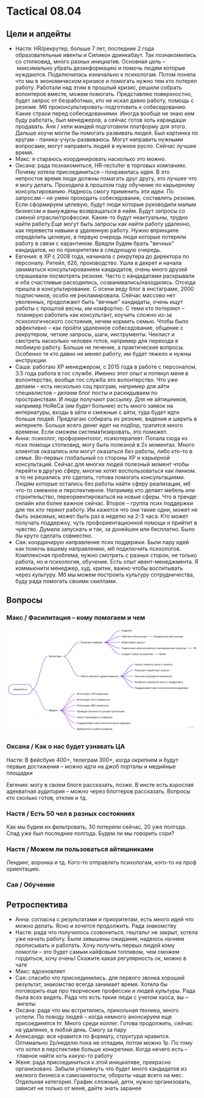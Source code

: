 # Tactical 08.04

## Цели и апдейты

* Настя: HR/рекрутер, больше 7 лет, последние 2 года образовательные ивенты и Силикон дринкабаут. Так познакомились со стопковид, много разных инициатив. Основная цель – максимально убрать дезинформацию и помочь людям которые нуждаются. Подключилась изначально к психологам. Потом поняла что мы в экономическом кризисе и помогать нужно тем кто потерял работу. Работали над этим в прошлый кризис, решили собрать волонтеров вместе, можем помогать. Представляю поверхностно, будет запрос от безработных, кто не искал давно работу, помощь с резюме.  Мб проконсультировать-подготовить к собеседованию. Какие страхи перед собеседованиями. Иногда вообще не знаю кем буду работать, был менеджеров, а сейчас готов хоть карандаши продавать. Аня / хепи мандей подготовили платформу для этого. Дальше коучи могли бы помогать развивать людей. Был картинка по кругам - паника-учусь-развиваюсь. Могут направить нужными вопросами, могут направить людей в нужное русло. Сейчас лучшее время.
* Макс: я стараюсь координировать насколько это можно.
* Оксана: рада познакомиться, HR-rectuiter в торговых компаниях. Почему хотела присоединиться – понравилась идея. В это непростое время люди должны помагать друг другу, это лучшее что я могу делать. Проходила в.прошлом году обучение по карьерному консультированию. Надеюсь смогу применить эти идеи. По запросам – не умею проходить собеседование, составлять резюме. Если сформируем целевую, будут люди которые руководили малым бизнесом и вынуждены возвращаться в найм. Будут запросы со сменой отрасли/профессии. Какие-то будут неактуальны, трудно найти работу.Еще могут быть запросы как найти работу удаленно, как перевести навыки в удаленную работу. Нужно впринципе определить целевую, в первую очередь люди которые потеряли работу в связи с карантином. Врядли будем брать "вечных" кандидатов, но по приоритетам в следующую очередь.
* Евгения: в ХР с 2008 года, начинала с рекрутера до директора по персоналу. Ритейл, б2б, производство. Ушла в декрет и начала заниматься консультированием кандидатов, очень много друзей спрашивали посмотреть резюме. Часто с кандидатами раскрывали и оба счастливые расходились, созванивались/находились. Отсюда пришла в консультирование. С осени веду блог в инстаграме, 2000 подписчиков, особо не рекламировала. Сейчас массово нет уволенных, продолжают быть "вечные" кандидаты, очень ищут работы с прошлой весны, им комфортно. С теми кто потеряют – планирую работать как консультант, коучить сложно из-за психологического состояния, нечем кормить семью. Чтобы было эффективно – как пройти удаленное собеседование, общение с рекрутером, четкие запросы, шаги, инструменты. Чеклист и смотреть насколько человек готов, например для перехода в любимую работу. Больше не лечение, а практические вопросы. Особенно те кто давно не менял работу, им будет тяжело и нужны инструкции.
* Саша: работаю ХР менеджером, с 2015 года в работе с персоналом, 3.5 года работа в гос службе. Именно этот опыт и потянул меня в волонтерство, вообще гос служба это волонтерство. Что уже делаем – есть несколько соц програм, например для айти специалистов – делаем блог посты и раскидываем по пространствам. И люди получают рассылку. Для не айтишников, например HoReCa \(им будет больнее\) есть много заявок на интернатуры, входы в айти и смежные с айти, туда будет идти больше людей. Предлагаю собирать их резюме, видения и шерить в интернете. Больше всего денег идет на подбор, тратится много времени. Если сможем систематизировать, это поможет. 
* Анна: психолог, профориентолог, психотерапевт. Попала сюда из псих помощи стопковид, могу быть полезной в 2х моментах. Много клиентов оказались или могут оказаться без работы, либо кто-то в семье. Во-первых глобальный со стороны ХР и карьерной консультаций. Сейчас для многих людей полезный момент чтобы перейти в другую сферу, многие хотят воспользоваться как пинком. а то не решались это сделать, готова помогать консультациями. Людям которые остались без работы найти сферу реализации, мб что-то смежное и перспективное. Например кто делает мебель или строительство, переориентироваться на новые сферы. Что в тренде: онлайн или более важное сейчас. Второе – группа псих поддержки для тех кто теряют работу. Им кажется что они такие одни, может не быть знакомых, может быть раз в неделю на 2-3 часа. Кто может получать поддержку, чуть профориентационной помощи и прийтит в чувство. Думала запускать и так, за донейшен или бесплатно. Было бы круто сделать совместно.
* Сая: координирую направление псих поддержки. Были пару идей как помочь вашему направлению, мб подключить психологов. Комплексная проблема, нужно смотреть с разных сторон, не только работа, но и психология, обучение. Есть опыт ивент-менеджмента. Я коммьюнити менеджер, худ. критик, важно чтобы воспитывать через культуру. Мб мы можем построить культуру сотрудничества, буду рада помогать своими скиллами.

## Вопросы

### Макс / Фасилитация – кому помогаем и чем

![](../../.gitbook/assets/image%20%2838%29.png)

### Оксана / Как о нас будет узнавать ЦА

Настя: В фейсбуке 400+, телеграм 300+, когда окрепнем и будут первые достижения – можно идти на джоб порталы и медийные площадки

Евгения: могу в своем блоге рассказать, позже. В инсте есть взрослая адекватная аудитория – можно через блоггеров рассказать. Вопросы кто сколько готов, отклик и тд.

### Настя / Есть 50 чел в разных состояниях

Как мы будем их фильтровать, 30 потеряли сейчас, 20 уже полгода. Спад уже был последние полгода. Будем ли мы говорить сори?

### Настя / Можем ли пользоваться айтишниками

Лендинг, воронка и тд. Кого-то отправлять психологам, кого-то на проф ориентацию.

### Сая / Обучение

## Ретроспектива

* Анна: согласна с результатами и приоритетам, есть много идей что можно делать. Ясно и хочется продолжить. Рада знакомству
* Настя: рада что получилось созвониться, гештальт не закрыт, хотела уже начать работу. Были завышены ожидания, надеюсь начнем прописывать и работать. Хочу получить первых людей кому помогли – это будет самым кайфовым топливом, чем сможем гордиться, хочу очень! Скажите какая регулярность ок, можно в чате
* Макс: вдохновляет
* Сая: спасибо что присоединились. для первого звонка хороший результат, знакомство всегда занимает время. Хотела бы поговорить еще про творческие профессии и людей культуры. Рада была всех видеть. Рада что есть такие люди с учетом хаоса, вы – ангелы
* Оксана: рада что мы встретились, прикольная техника, много успели. По поводу людей – когда немного анонсируем еще присоединятся hr. Много среди коллег. Готова продолжить, сейчас на удаленке, в любой день. Смогу за пару
* Александр: все нравится по формату, структура нравится. Оптимально 2р/неделю пока не отладим, потом можно 1р. По тому что хотел в перспективе больше конкретики. Когда нечего есть – главное найти хоть какую-то работу
* Женя: рада присоединиться к.этой инициативе, прекрасно организовано. Забыли упомянуть что будет много кандидатов из мелкого бизнеса и самозанятости, обороты чаще всего на мес. Отдельная категория. График сложный, дети, нужно организовать, зависит не только от меня, дайте знать заранее

